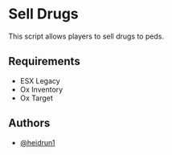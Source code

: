 
# Sell Drugs

This script allows players to sell drugs to peds.

## Requirements
- ESX Legacy
- Ox Inventory
- Ox Target

## Authors

- [@heidrun1](https://github.com/heidrun1)
